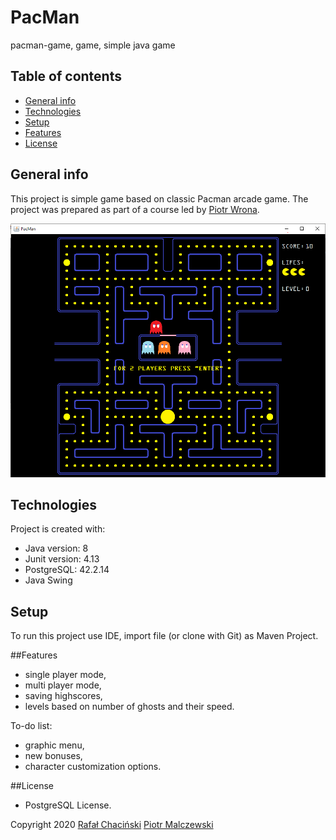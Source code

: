 # PacMan
pacman-game, game, simple java game

## Table of contents
* [General info](#general-info)
* [Technologies](#technologies)
* [Setup](#setup)
* [Features](#features)
* [License](#license)

## General info
This project is simple  game based on classic Pacman arcade game. The project was prepared as part of a course led by 
<a href="https://github.com/piotrolot1" rel="nofollow">Piotr Wrona</a>.

![Algorithm schema](src/main/resources/gameView.png)	
## Technologies
Project is created with:
* Java version: 8
* Junit version: 4.13
* PostgreSQL: 42.2.14
* Java Swing
	
## Setup
To run this project use IDE, import file (or clone with Git) as Maven Project.


##Features
* single player mode,
* multi player mode,
* saving highscores,
* levels based on number of ghosts and their speed.

To-do list:
* graphic menu,
* new bonuses,
* character customization options.

##License 
* PostgreSQL License.

Copyright 2020 <a href="https://github.com/chojrak" rel="nofollow">Rafał Chaciński</a> <a href="https://github.com/MalczewskiPiotr" rel="nofollow">Piotr Malczewski</a>
